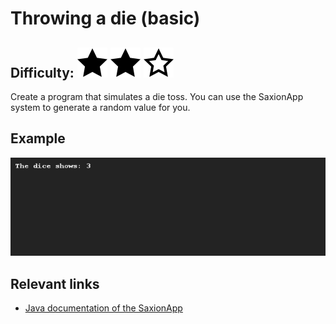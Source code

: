 # Throwing a die (basic)
## Difficulty: ![Filled](../resources/star-filled.svg) ![Filled](../resources/star-filled.svg) ![Outlined](../resources/star-outlined.svg) 

Create a program that simulates a die toss. You can use the SaxionApp system to generate a random value for you.

## Example
![Example](sample_output.png)

## Relevant links
* [Java documentation of the SaxionApp](https://saxionapp.hboictlab.nl/nl/saxion/app/SaxionApp.html)